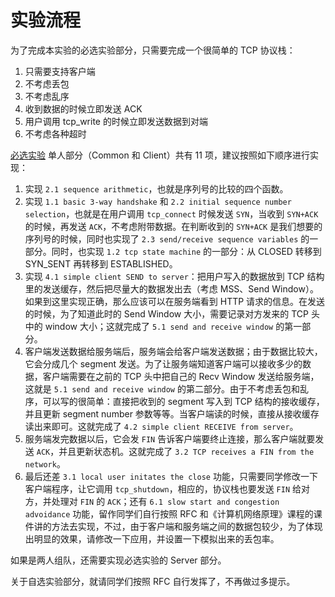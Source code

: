 # 实验流程

为了完成本实验的必选实验部分，只需要完成一个很简单的 TCP 协议栈：

1. 只需要支持客户端
2. 不考虑丢包
3. 不考虑乱序
4. 收到数据的时候立即发送 ACK
5. 用户调用 tcp_write 的时候立即发送数据到对端
6. 不考虑各种超时

[必选实验](/tcp/doc/requirement) 单人部分（Common 和 Client）共有 11 项，建议按照如下顺序进行实现：

1. 实现 `2.1 sequence arithmetic`，也就是序列号的比较的四个函数。
2. 实现 `1.1 basic 3-way handshake` 和 `2.2 initial sequence number selection`，也就是在用户调用 `tcp_connect` 时候发送 `SYN`，当收到 `SYN+ACK` 的时候，再发送 `ACK`，不考虑附带数据。在判断收到的 `SYN+ACK` 是我们想要的序列号的时候，同时也实现了 `2.3 send/receive sequence variables` 的一部分。同时，也实现 `1.2 tcp state machine` 的一部分：从 CLOSED 转移到 SYN_SENT 再转移到 ESTABLISHED。
3. 实现 `4.1 simple client SEND to server`：把用户写入的数据放到 TCP 结构里的发送缓存，然后把尽量大的数据发出去（考虑 MSS、Send Window）。如果到这里实现正确，那么应该可以在服务端看到 HTTP 请求的信息。在发送的时候，为了知道此时的 Send Window 大小，需要记录对方发来的 TCP 头中的 window 大小；这就完成了 `5.1 send and receive window` 的第一部分。
4. 客户端发送数据给服务端后，服务端会给客户端发送数据；由于数据比较大，它会分成几个 segment 发送。为了让服务端知道客户端可以接收多少的数据，客户端需要在之前的 TCP 头中把自己的 Recv Window 发送给服务端，这就是 `5.1 send and receive window` 的第二部分。由于不考虑丢包和乱序，可以写的很简单：直接把收到的 segment 写入到 TCP 结构的接收缓存，并且更新 segment number 参数等等。当客户端读的时候，直接从接收缓存读出来即可。这就完成了 `4.2 simple client RECEIVE from server`。
5. 服务端发完数据以后，它会发 `FIN` 告诉客户端要终止连接，那么客户端就要发送 `ACK`，并且更新状态机。这就完成了 `3.2 TCP receives a FIN from the network`。
6. 最后还差 `3.1 local user initates the close` 功能，只需要同学修改一下客户端程序，让它调用 `tcp_shutdown`，相应的，协议栈也要发送 `FIN` 给对方，并处理对 `FIN` 的 `ACK`；还有 `6.1 slow start and congestion advoidance` 功能，留作同学们自行按照 RFC 和《计算机网络原理》课程的课件讲的方法去实现，不过，由于客户端和服务端之间的数据包较少，为了体现出明显的效果，请修改一下应用，并设置一下模拟出来的丢包率。

如果是两人组队，还需要实现必选实验的 Server 部分。

关于自选实验部分，就请同学们按照 RFC 自行发挥了，不再做过多提示。
